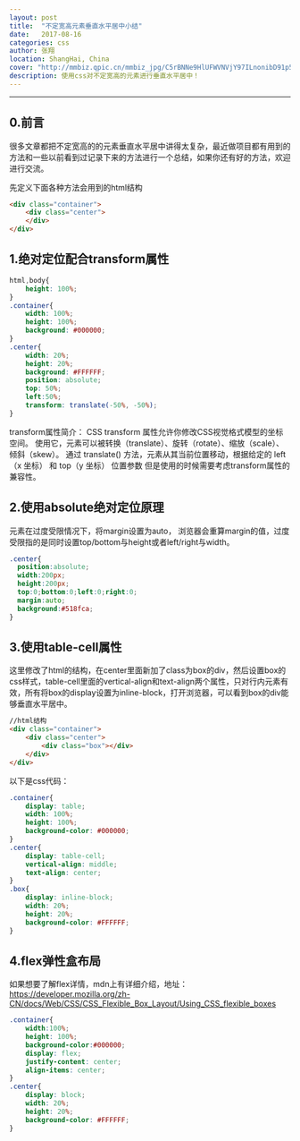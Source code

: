 ```yaml
---
layout: post
title:  "不定宽高元素垂直水平居中小结"
date:   2017-08-16
categories: css
author: 张翔
location: ShangHai, China
cover: "http://mmbiz.qpic.cn/mmbiz_jpg/C5rBNNe9HlUFWVNVjY97ILnonibD91p53d9cxMlicQiaKcUYQMicvlqdOeTnSOVnsVXOsuMicLEZ9mahGqMAFgWBLEg/640?wx_fmt=jpeg&tp=webp&wxfrom=5&wx_lazy=1"
description: 使用css对不定宽高的元素进行垂直水平居中！
---
```

---
## 0.前言

很多文章都把不定宽高的的元素垂直水平居中讲得太复杂，最近做项目都有用到的方法和一些以前看到过记录下来的方法进行一个总结，如果你还有好的方法，欢迎进行交流。

先定义下面各种方法会用到的html结构
```html
<div class="container">
    <div class="center">
    </div>
</div>
```

## 1.绝对定位配合transform属性
```css
html,body{
    height: 100%;
}
.container{
    width: 100%;
    height: 100%;
    background: #000000;
}
.center{
    width: 20%;
    height: 20%;
    background: #FFFFFF;
    position: absolute;
    top: 50%;
    left:50%;
    transform: translate(-50%, -50%);
}
```
transform属性简介：
CSS transform 属性允许你修改CSS视觉格式模型的坐标空间。
使用它，元素可以被转换（translate）、旋转（rotate）、缩放（scale）、倾斜（skew）。
通过 translate() 方法，元素从其当前位置移动，根据给定的 left（x 坐标） 和 top（y 坐标） 位置参数
但是使用的时候需要考虑transform属性的兼容性。

## 2.使用absolute绝对定位原理
元素在过度受限情况下，将margin设置为auto，
浏览器会重算margin的值，过度受限指的是同时设置top/bottom与height或者left/right与width。
```css
.center{
  position:absolute;
  width:200px;
  height:200px;
  top:0;bottom:0;left:0;right:0;
  margin:auto;
  background:#518fca;
}
```

## 3.使用table-cell属性
这里修改了html的结构，在center里面新加了class为box的div，然后设置box的css样式，table-cell里面的vertical-align和text-align两个属性，只对行内元素有效，所有将box的display设置为inline-block，打开浏览器，可以看到box的div能够垂直水平居中。
```html
//html结构
<div class="container">
    <div class="center">
        <div class="box"></div>
    </div>
</div>
```
以下是css代码：
```css
.container{
    display: table;
    width: 100%;
    height: 100%;
    background-color: #000000;
}
.center{
    display: table-cell;
    vertical-align: middle;
    text-align: center;
}
.box{
    display: inline-block;
    width: 20%;
    height: 20%;
    background-color: #FFFFFF;
}
```
## 4.flex弹性盒布局
如果想要了解flex详情，mdn上有详细介绍，地址：https://developer.mozilla.org/zh-CN/docs/Web/CSS/CSS_Flexible_Box_Layout/Using_CSS_flexible_boxes
```css
.container{
    width:100%;
    height: 100%;
    background-color:#000000;
    display: flex;
    justify-content: center;
    align-items: center;
}
.center{
    display: block;
    width: 20%;
    height: 20%;
    background-color: #FFFFFF;
}
```
